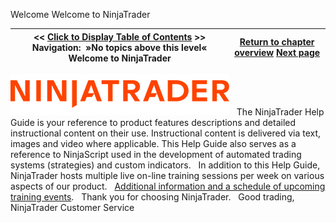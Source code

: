 ﻿
Welcome
Welcome to NinjaTrader

| << [Click to Display Table of Contents](welcome.md) >> **Navigation:**   »No topics above this level«   Welcome to NinjaTrader | [Return to chapter overview](welcome.md) [Next page](video_library.md) |
| --- | --- |

![nt8logo_350_66](nt8logo_350_66.png)
 
The NinjaTrader Help Guide is your reference to product features descriptions and detailed instructional content on their use. Instructional content is delivered via text, images and video where applicable. This Help Guide also serves as a reference to NinjaScript used in the development of automated trading systems (strategies) and custom indicators.
 
In addition to this Help Guide, NinjaTrader hosts multiple live on-line training sessions per week on various aspects of our product.
 
[Additional information and a schedule of upcoming training events](https://ninjatrader.com/futures/livestreams).
 
Thank you for choosing NinjaTrader.
 
Good trading,
NinjaTrader Customer Service

